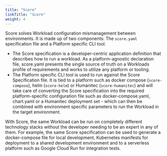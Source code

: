 ```yaml
---
title: "Score"
linkTitle: "Score"
weight: 4
---
```


Score solves Workload configuration mismanagement between environments. It is made up of two components: The `score.yaml` specification file and a Platform specific CLI tool.

- The Score specification is a developer-centric application definition that describes how to run a workload. As a platform-agnostic declaration file, score.yaml presents the single source of truth on a Workloads profile of requirements and works to utilize any platform or tooling.
- The Platform specific CLI tool is used to run against the Score Specification file. It is tied to a platform such as docker compose (`score-compose`), helm (`score-helm`) or Humanitec (`score-humanitec`) and will take care of converting the Score specification into the required platform-specific configuration file such as docker-compose.yaml, chart.yaml or a Humanitec deployment set - which can then be combined with environment specific parameters to run the Workload in the target environment.

With Score, the same Workload can be run on completely different technology stacks without the developer needing to be an expert in any of them. For example, the same Score specification can be used to generate a docker-compose file for local development, Kubernetes manifests for deployment to a shared development environment and to a serverless platform such as Google Cloud Run for integration tests.
